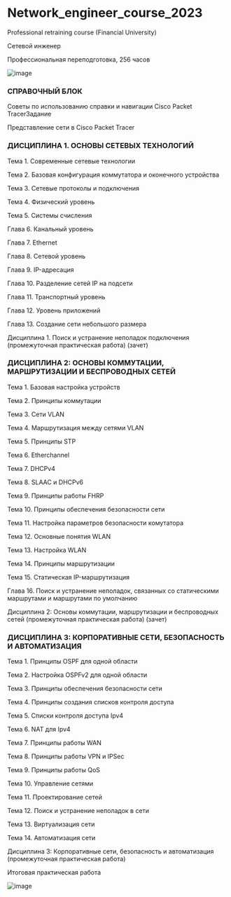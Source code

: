 # Network_engineer_course_2023
Professional retraining course (Financial University)

Сетевой инженер   

Профессиональная переподготовка, 256 часов

![image](https://github.com/Irina-Smol/Network_engineer_course_2023/assets/112115002/a562ef40-9db4-412c-be2c-99bc28556e57)


### СПРАВОЧНЫЙ БЛОК

Советы по использованию справки и навигации Cisco Packet TracerЗадание 

Представление сети в Cisco Packet Tracer

### ДИСЦИПЛИНА 1. ОСНОВЫ СЕТЕВЫХ ТЕХНОЛОГИЙ

Тема 1. Современные сетевые технологии

Тема 2. Базовая конфигурация коммутатора и оконечного устройства

Тема 3. Сетевые протоколы и подключения

Тема 4. Физический уровень

Тема 5. Системы счисления

Глава 6. Канальный уровень

Глава 7. Ethernet

Глава 8. Сетевой уровень

Глава 9. IP-адресация

Глава 10. Разделение сетей IP на подсети

Глава 11. Транспортный уровень

Глава 12. Уровень приложений

Глава 13. Создание сети небольшого размера

Дисциплина 1. Поиск и устранение неполадок подключения (промежуточная практическая работа) (зачет)

### ДИСЦИПЛИНА 2: ОСНОВЫ КОММУТАЦИИ, МАРШРУТИЗАЦИИ И БЕСПРОВОДНЫХ СЕТЕЙ

Тема 1. Базовая настройка устройств

Тема 2. Принципы коммутации

Тема 3. Сети VLAN

Тема 4. Маршрутизация между сетями VLAN

Тема 5. Принципы STP

Тема 6. Etherchannel

Тема 7. DHCPv4

Тема 8. SLAAC и DHCPv6

Тема 9. Принципы работы FHRP

Тема 10. Принципы обеспечения безопасности сети

Тема 11. Настройка параметров безопасности комутатора

Тема 12. Основные понятия WLAN

Тема 13. Настройка WLAN

Тема 14. Принципы маршрутизации

Тема 15. Статическая IP-маршрутизация

Глава 16. Поиск и устранение неполадок, связанных со статическими маршрутами и маршрутами по умолчанию

Дисциплина 2: Основы коммутации, маршрутизации и беспроводных сетей (промежуточная практическая работа) (зачет)

### ДИСЦИПЛИНА 3: КОРПОРАТИВНЫЕ СЕТИ, БЕЗОПАСНОСТЬ И АВТОМАТИЗАЦИЯ

Тема 1. Принципы OSPF для одной области

Тема 2. Настройка OSPFv2 для одной области

Тема 3. Принципы обеспечения безопасности сети

Тема 4. Принципы создания списков контроля доступа

Тема 5. Списки контроля доступа Ipv4

Тема 6. NAT для Ipv4

Тема 7. Принципы работы WAN

Тема 8. Принципы работы VPN и IPSec

Тема 9. Принципы работы QoS

Тема 10. Управление сетями

Тема 11. Проектирование сетей

Тема 12. Поиск и устранение неполадок в сети

Тема 13. Виртуализация сети

Тема 14. Автоматизация сети

Дисциплина 3: Корпоративные сети, безопасность и автоматизация (промежуточная практическая работа) 

Итоговая практическая работа

![image](https://github.com/Irina-Smol/Network_engineer_course_2023/assets/112115002/99770274-e6e6-4333-b5d9-6088bedfdb58)
